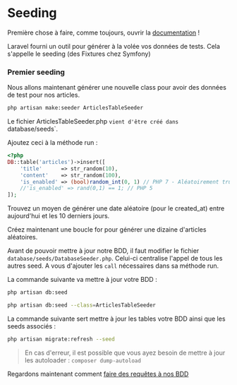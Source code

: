 # Seeding

Première chose à faire, comme toujours, ouvrir la [documentation](https://laravel.com/docs/master/seeding) !

Laravel fourni un outil pour générer à la volée vos données de tests. Cela s'appelle le seeding (des Fixtures chez Symfony)

### Premier seeding

Nous allons maintenant générer une nouvelle class pour avoir des données de test pour nos articles.

```bash
php artisan make:seeder ArticlesTableSeeder
```

Le fichier ArticlesTableSeeder.php `vient d'être créé dans` database/seeds`.

Ajoutez ceci à la méthode run :

```php
<?php
DB::table('articles')->insert([
    'title'      => str_random(10),
    'content'    => str_random(100),
    'is_enabled' => (bool)random_int(0, 1) // PHP 7 - Aléatoirement true ou false
    //'is_enabled' => rand(0,1) == 1; // PHP 5
]);
```
Trouvez un moyen de générer une date aléatoire (pour le created_at) entre aujourd'hui et les 10 derniers jours.

Créez maintenant une boucle for pour générer une dizaine d'articles aléatoires.

Avant de pouvoir mettre à jour notre BDD, il faut modifier le fichier `database/seeds/DatabaseSeeder.php`.
Celui-ci centralise l'appel de tous les autres seed. A vous d'ajouter les `call` nécessaires dans sa méthode run.

La commande suivante va mettre à jour votre BDD :

```bash
php artisan db:seed

php artisan db:seed --class=ArticlesTableSeeder
```

La commande suivante sert mettre à jour les tables votre BDD ainsi que les seeds associés :

```bash
php artisan migrate:refresh --seed
```

> En cas d'erreur, il est possible que vous ayez besoin de mettre à jour les autoloader :
> `composer dump-autoload`

Regardons maintenant comment [faire des requêtes à nos BDD](./06-exercise-eloquent-base.md)

